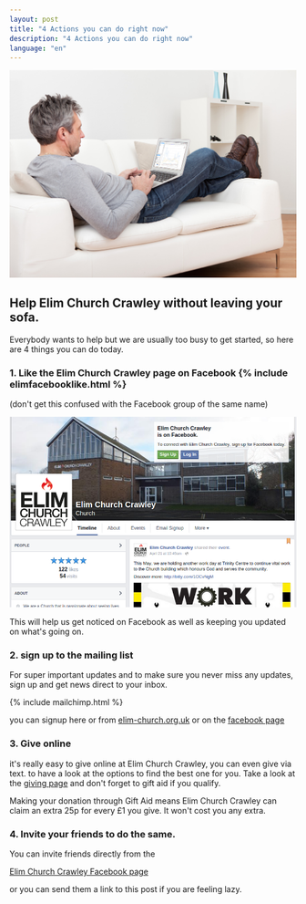 ```yaml
---
layout: post
title: "4 Actions you can do right now"
description: "4 Actions you can do right now"
language: "en"
---
```


![Cover](/assets/img/posts/Man-on-a-sofa-using-analytics.jpeg)

## Help Elim Church Crawley without leaving your sofa.

Everybody wants to help but we are usually too busy to get started, so here are 4 things you can do today.
<!-- more -->

### 1. Like the Elim Church Crawley page on Facebook {% include elimfacebooklike.html %} 

(don't get this confused with the Facebook group of the same name)

![Elim Church Crawley Facebook Page](/assets/img/posts/elimfb.png "Elim Church Crawley Facebook Page")

This will help us get noticed on Facebook as well as keeping you updated on what's going on.


### 2. sign up to the mailing list

For super important updates and to make sure you never miss any updates, sign up and get news direct to your inbox.

{% include mailchimp.html %}

you can signup here or from [elim-church.org.uk](http://elim-church.org.uk) or on the [facebook page](https://facebook.com/elimchurchcrawley)


### 3. Give online

it's really easy to give online at Elim Church Crawley, you can even give via text.
to have a look at the options to find the best one for you.
Take a look at the [giving page](http://elim-church.org.uk/giving) and don't forget to gift aid if you qualify.

Making your donation through Gift Aid means Elim Church Crawley can claim an extra 25p for every £1 you give.
It won't cost you any extra.


### 4. Invite your friends to do the same.

You can invite friends directly from the 

[Elim Church Crawley Facebook page](https://facebook.com/elimchurchcrawley)

or you can send them a link to this post if you are feeling lazy.